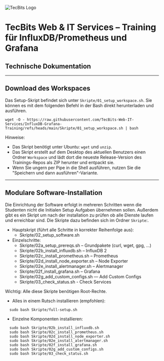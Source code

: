 ![TecBits Logo](https://www.tecbits.de/user/themes/tecbits/images/logo.png)

# TecBits Web & IT Services – Training für InfluxDB/Prometheus und Grafana
## Technische Dokumentation

---

## Download des Workspaces

Das Setup-Skript befindet sich unter `Skripte/01_setup_workspace.sh`. Sie können es mit dem folgenden Befehl in der Bash direkt herunterladen und ausführen.

```
wget -O - https://raw.githubusercontent.com/TecBits-Web-IT-Services/InfluxDB-Grafana-Training/refs/heads/main/Skripte/01_setup_workspace.sh | bash
```

Hinweise:
- Das Skript benötigt unter Ubuntu: `wget` und `unzip`.
- Das Skript erstellt auf dem Desktop des aktuellen Benutzers einen Ordner `Workspace` und lädt dort die neueste Release-Version des Trainings-Repos als ZIP herunter und entpackt sie.
- Wenn Sie ungern per Pipe in die Shell ausführen, nutzen Sie die "Speichern und dann ausführen"-Variante.


---

## Modulare Software-Installation

Die Einrichtung der Software erfolgt in mehreren Schritten wenn die Studenten nicht die Initialen Setup Aufgaben übernehmen sollen.
Außerdem gibt es ein Skript um nach der installation zu prüfen ob alle Dienste laufen und erreichbar sind.
Die Skripte dazu befinden sich im Ordner `Skripte`:.

- Hauptskript (führt alle Schritte in korrekter Reihenfolge aus):
  - Skripte/02_setup_software.sh
- Einzelschritte:
  - Skripte/02a_setup_prereqs.sh – Grundpakete (curl, wget, gpg, …)
  - Skripte/02b_install_influxdb.sh – InfluxDB 2
  - Skripte/02c_install_prometheus.sh – Prometheus
  - Skripte/02d_install_node_exporter.sh – Node Exporter
  - Skripte/02e_install_alertmanager.sh – Alertmanager
  - Skripte/02f_install_grafana.sh – Grafana
  - Skripte/02g_add_custom_configs.sh — Add Custom Configs
  - Skripte/03_check_status.sh - Check Services

Wichtig: Alle diese Skripte benötigen Root-Rechte.

- Alles in einem Rutsch installieren (empfohlen):
```
  sudo bash Skripte/full-setup.sh
```
- Einzelne Komponenten installieren:
```
  sudo bash Skripte/02b_install_influxdb.sh
  sudo bash Skripte/02c_install_prometheus.sh
  sudo bash Skripte/02d_install_node_exporter.sh
  sudo bash Skripte/02e_install_alertmanager.sh
  sudo bash Skripte/02f_install_grafana.sh
  sudo bash Skripte/02g_add_custom_configs.sh
  sudo bash Skripte/03_check_status.sh
```